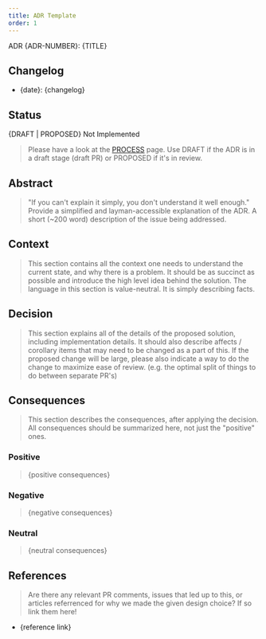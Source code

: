 ```yaml
---
title: ADR Template
order: 1
---
```


ADR {ADR-NUMBER}: {TITLE}

## Changelog

- {date}: {changelog}

## Status

{DRAFT | PROPOSED} Not Implemented

> Please have a look at the [PROCESS](./PROCESS.md#adr-status) page.
> Use DRAFT if the ADR is in a draft stage (draft PR) or PROPOSED if it's in review.

## Abstract

> "If you can't explain it simply, you don't understand it well enough." Provide
> a simplified and layman-accessible explanation of the ADR.
> A short (~200 word) description of the issue being addressed.

## Context

> This section contains all the context one needs to understand the current state, and why there is a problem. 
> It should be as succinct as possible and introduce the high level idea behind the solution. 
> The language in this section is value-neutral. It is simply describing facts.

## Decision

> This section explains all of the details of the proposed solution, including implementation details.
It should also describe affects / corollary items that may need to be changed as a part of this.
If the proposed change will be large, please also indicate a way to do the change to maximize ease of review.
(e.g. the optimal split of things to do between separate PR's)

## Consequences

> This section describes the consequences, after applying the decision. 
> All consequences should be summarized here, not just the "positive" ones.

### Positive

> {positive consequences}

### Negative

> {negative consequences}

### Neutral

> {neutral consequences}

## References

> Are there any relevant PR comments, issues that led up to this, or articles referrenced for why we made the given design choice? If so link them here!

* {reference link}

